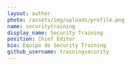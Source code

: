 ```yaml
---
layout: author
photo: /assets/img/uploads/profile.png
name: securitytraining
display_name: Security Training
position: Chief Editor
bio: Equipo de Security Training
github_username: trainingsecurity
---
```


